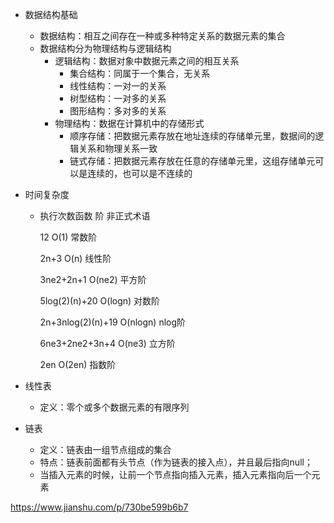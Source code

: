 - 数据结构基础

  - 数据结构：相互之间存在一种或多种特定关系的数据元素的集合
  - 数据结构分为物理结构与逻辑结构
    - 逻辑结构：数据对象中数据元素之间的相互关系
      - 集合结构：同属于一个集合，无关系
      - 线性结构：一对一的关系
      - 树型结构：一对多的关系
      - 图形结构：多对多的关系
    - 物理结构：数据在计算机中的存储形式
      - 顺序存储：把数据元素存放在地址连续的存储单元里，数据间的逻辑关系和物理关系一致
      - 链式存储：把数据元素存放在任意的存储单元里，这组存储单元可以是连续的，也可以是不连续的

- 时间复杂度

  - 执行次数函数                 阶                      非正式术语

    12                          O(1)                       常数阶

    2n+3                        O(n)                       线性阶

    3ne2+2n+1                  O(ne2)                      平方阶

    5log(2)(n)+20              O(logn)                     对数阶

    2n+3nlog(2)(n)+19          O(nlogn)                    nlog阶

    6ne3+2ne2+3n+4             O(ne3)                      立方阶
    
    2en                      O(2en)                      指数阶

- 线性表
  - 定义：零个或多个数据元素的有限序列



- 链表
  - 定义：链表由一组节点组成的集合
  - 特点：链表前面都有头节点（作为链表的接入点），并且最后指向null；
  - 当插入元素的时候，让前一个节点指向插入元素，插入元素指向后一个元素

https://www.jianshu.com/p/730be599b6b7